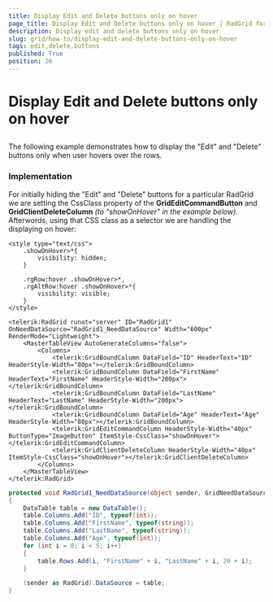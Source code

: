 ```yaml
---
title: Display Edit and Delete buttons only on hover
page_title: Display Edit and Delete buttons only on hover | RadGrid for ASP.NET AJAX Documentation
description: Display edit and delete buttons only on hover
slug: grid/how-to/display-edit-and-delete-buttons-only-on-hover
tags: edit,delete,buttons
published: True
position: 26
---
```


# Display Edit and Delete buttons only on hover



## 

The following example demonstrates how to display the "Edit" and "Delete" buttons only when user hovers over the rows.


### Implementation

For initially hiding the "Edit" and "Delete" buttons for a particular RadGrid we are setting the CssClass property of the **GridEditCommandButton** and **GridClientDeleteColumn** _(to "showOnHover" in the example below)_. Afterwords, using that CSS class as a selector we are handling the displaying on hover:


````ASP.NET
<style type="text/css">
    .showOnHover>*{
	    visibility: hidden;
    }

    .rgRow:hover .showOnHover>*,
    .rgAltRow:hover .showOnHover>*{
	    visibility: visible;
    }
</style>		

<telerik:RadGrid runat="server" ID="RadGrid1" OnNeedDataSource="RadGrid1_NeedDataSource" Width="600px" RenderMode="Lightweight">			
	<MasterTableView AutoGenerateColumns="false">                
		<Columns>
			<telerik:GridBoundColumn DataField="ID" HeaderText="ID" HeaderStyle-Width="80px"></telerik:GridBoundColumn>
			<telerik:GridBoundColumn DataField="FirstName" HeaderText="FirstName" HeaderStyle-Width="200px"></telerik:GridBoundColumn>
			<telerik:GridBoundColumn DataField="LastName" HeaderText="LastName" HeaderStyle-Width="200px"></telerik:GridBoundColumn>
			<telerik:GridBoundColumn DataField="Age" HeaderText="Age" HeaderStyle-Width="80px"></telerik:GridBoundColumn>
            <telerik:GridEditCommandColumn HeaderStyle-Width="40px" ButtonType="ImageButton" ItemStyle-CssClass="showOnHover"></telerik:GridEditCommandColumn>
			<telerik:GridClientDeleteColumn HeaderStyle-Width="40px" ItemStyle-CssClass="showOnHover"></telerik:GridClientDeleteColumn>
		</Columns>
	</MasterTableView>
</telerik:RadGrid>
````
````C#
protected void RadGrid1_NeedDataSource(object sender, GridNeedDataSourceEventArgs e)
{
	DataTable table = new DataTable();
	table.Columns.Add("ID", typeof(int));
	table.Columns.Add("FirstName", typeof(string));
	table.Columns.Add("LastName", typeof(string));
	table.Columns.Add("Age", typeof(int));
	for (int i = 0; i < 5; i++)
	{
		table.Rows.Add(i, "FirstName" + i, "LastName" + i, 20 + i);
	}

	(sender as RadGrid).DataSource = table;
}
````

